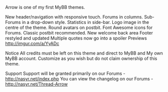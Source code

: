 Arrow is one of my first MyBB themes.

New header/navigation with responsive touch.
Forums in columns.
Sub-Forums in a drop-down style.
Statistics in side-bar.
Logo image in the centre of the theme.
Round avatars on postbit.
Font Awesome icons for Forums.
Classic postbit recommended.
New welcome back area 
Footer restyled and updated
Multiple quotes now go into a spoiler
Previews
http://imgur.com/a/YyADc

Notice
All credits must be left on this theme and direct to MyBB and My own MyBB account.
Customize as you wish but do not claim ownership of this theme.

Support
Support will be granted primarily on our Forums - http://nasyr.net/index.php
You can view the changelog on our Forums - http://nasyr.net/Thread-Arrow
